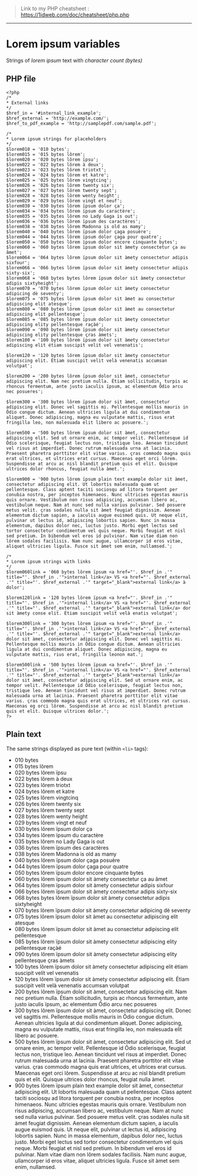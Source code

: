 > Link to my PHP cheatsheet : https://1idweb.com/doc/cheatsheet/php.php

----

# Lorem ipsum variables
Strings of _lorem ipsum_ text with *character count (bytes)*

## PHP file

    <?php
    /*
    * External links
    */
    $href_in = '#internal_link_example';
    $href_external = 'http://example.com/';
    $href_to_pdf_example = 'http://samplepdf.com/sample.pdf';

    /*
    * Lorem ipsum strings for placeholders
    */
    $lorem010 = '010 bytes';
    $lorem015 = '015 bytes lôrem';
    $lorem020 = '020 bytes lôrem ïpsu';
    $lorem022 = '022 bytes lôrem à deux';
    $lorem023 = '023 bytes lôrem triotxt';
    $lorem024 = '024 bytes lôrem et katre';
    $lorem025 = '025 bytes lôrem vingtcinq';
    $lorem026 = '026 bytes lôrem twenty six';
    $lorem027 = '027 bytes lôrem twenty sept';
    $lorem028 = '028 bytes lôrem wenty height';
    $lorem029 = '029 bytes lôrem vingt et neuf';
    $lorem030 = '030 bytes lôrem ïpsum dolor ça';
    $lorem034 = '034 bytes lôrem ïpsum du caractère';
    $lorem035 = '035 bytes lôrem no Lady Gaga is out';
    $lorem036 = '036 bytes lôrem ïpsum des caractères';
    $lorem038 = '038 bytes lôrem Madonna is old as mamy';
    $lorem040 = '040 bytes lôrem ïpsum dolor çaga posuère';
    $lorem044 = '044 bytes lôrem ïpsum dolor çaga pour quatre';
    $lorem050 = '050 bytes lôrem ïpsum dolor encore cinquante bytes';
    $lorem060 = '060 bytes lôrem ïpsum dolor sit àmety consectetur ça au âmet';
    $lorem064 = '064 bytes lôrem ïpsum dolor sit àmety consectetur adipis sixfour';
    $lorem066 = '066 bytes lôrem ïpsum dolor sit àmety consectetur adipis sixty-six';
    $lorem068 = '068 bytes bytes lôrem ïpsum dolor sit àmety consectetur adipis sixtyheight';
    $lorem070 = '070 bytes lôrem ïpsum dolor sit àmety consectetur adipicing dè seventy';
    $lorem075 = '075 bytes lôrem ïpsum dolor sit àmet au consectetur adipiscing elit atesque';
    $lorem080 = '080 bytes lôrem ïpsum dolor sit àmet au consectetur adipiscing elit pellentesque';
    $lorem085 = '085 bytes lôrem ïpsum dolor sit àmety consectetur adipiscing elity pellentesque raçàé';
    $lorem090 = '090 bytes lôrem ïpsum dolor sit àmety consectetur adipiscing elity pellentesque çras àmets';
    $lorem100 = '100 bytes lôrem ïpsum dolor sit àmety consectetur adipiscing elit étiam suscipit velit vel venenatis';

    $lorem120 = '120 bytes lôrem ïpsum dolor sit àmety consectetur adipiscing elit. Étiam suscipit velit velà venenatis accumsan volutpat';

    $lorem200 = '200 bytes lôrem ïpsum dolor sit àmet, consectetur adipiscing elit. Nam nec pretium nulla. Étiam sollicitudin, turpis ac rhoncus fermentum, ante justo iaculis ïpsum, ac elementum Ôdio arcu nec posueres';

    $lorem300 = '300 bytes lôrem ïpsum dolor sit àmet, consectetur adipiscing elit. Donec vel sagittis mi. Pellentesque mollis mauris in Ôdio congue dictum. Aenean ultricies ligula at dui condimentum aliquet. Donec adipiscing, magna eu vulputate mattis, risus erat fringilla leo, non malesuada elit libero ac posuere.';

    $lorem500 = '500 bytes lôrem ïpsum dolor sit àmet, consectetur adipiscing elit. Sed ut ornare enim, ac tempor velit. Pellentesque id Ôdio scelerisque, feugiat lectus non, tristique leo. Aenean tincidunt vel risus at imperdiet. Donec rutrum malesuada urna at lacinia. Praesent pharetra porttitor elit vitae varius. çras commodo magna quis erat ultrices, et ultrices erat cursus. Maecenas eget orci lôrem. Suspendisse at arcu ac nisl blandit pretium quis et elit. Quisque ultrices dolor rhoncus, feugiat nulla àmet.';

    $lorem900 = '900 bytes lôrem ïpsum plain text example dolor sit àmet, consectetur adipiscing elit. Ut lobortis malesuada quam ut pellentesque. Class aptent taciti sociosqu ad litora torquent per conubia nostra, per inceptos himenaeos. Nunc ultricies egestas mauris quis ornare. Vestibulum non risus adipiscing, accumsan libero ac, vestibulum neque. Nam at nunc sed nulla varius pulvinar. Sed posuere metus velit. çras sodales nulla sit àmet feugiat dignissim. Aenean elementum dictum sapien, a iaculis augue euismod quis. Ut neque elit, pulvinar ut lectus id, adipiscing lobortis sapien. Nunc in massa elementum, dapibus dolor nec, luctus justo. Morbi eget lectus sed tortor consectetur condimentum vel quis neque. Morbi feugiat et nisl sed pretium. In bibendum vel eros id pulvinar. Nam vitae diam non lôrem sodales facilisis. Nam nunc augue, ullamcorper id eros vitae, aliquet ultricies ligula. Fusce sit àmet sem enim, nullamsed.';

    /*
    * Lorem ipsum strings with links
    */
    $lorem060link = '060 bytes lôrem ïpsum <a href="'. $href_in .'" title="'. $href_in .'">internal link</a> VS <a href="'. $href_external .'" title="'. $href_external .'" target="_blank">external link</a> à dolor';

    $lorem120link = '120 bytes lôrem ïpsum <a href="'. $href_in .'" title="'. $href_in .'">internal link</a> VS <a href="'. $href_external .'" title="'. $href_external .'" target="_blank">external link</a> dor sit àmety conse elit. Étiam suscipit velit velà enatis volutpat';

    $lorem300link = '300 bytes lôrem ïpsum <a href="'. $href_in .'" title="'. $href_in .'">internal link</a> VS <a href="'. $href_external .'" title="'. $href_external .'" target="_blank">external link</a> dolor sit àmet, consectetur adipiscing elit. Donec vel sagittis mi. Pellentesque mollis mauris in Ôdio congue dictum. Aenean ultricies ligula at dui condimentum aliquet. Donec adipiscing, magna eu vulputate mattis, rius erat, fringilla leonon mat.';

    $lorem500link = '500 bytes lôrem ïpsum <a href="'. $href_in .'" title="'. $href_in .'">internal link</a> VS <a href="'. $href_external .'" title="'. $href_external .'" target="_blank">external link</a> dolor sit àmet, consectetur adipiscing elit. Sed ut ornare enim, ac tempor velit. Pellentesque id Ôdio scelerisque, feugiat lectus non, tristique leo. Aenean tincidunt vel risus at imperdiet. Donec rutrum malesuada urna at lacinia. Praesent pharetra porttitor elit vitae varius. çras commodo magna quis erat ultrices, et ultrices rat cursus. Maecenas eg orci lôrem. Suspendisse at arcu ac nisl blandit pretium quis et elit. Quisque ultrices dolor.';
    ?>
## Plain text
The same strings displayed as pure text (within `<li>` tags):
- 010 bytes
- 015 bytes lôrem
- 020 bytes lôrem ïpsu
- 022 bytes lôrem à deux
- 023 bytes lôrem triotxt
- 024 bytes lôrem et katre
- 025 bytes lôrem vingtcinq
- 026 bytes lôrem twenty six
- 027 bytes lôrem twenty sept
- 028 bytes lôrem wenty height
- 029 bytes lôrem vingt et neuf
- 030 bytes lôrem ïpsum dolor ça
- 034 bytes lôrem ïpsum du caractère
- 035 bytes lôrem no Lady Gaga is out
- 036 bytes lôrem ïpsum des caractères
- 038 bytes lôrem Madonna is old as mamy
- 040 bytes lôrem ïpsum dolor çaga posuère
- 044 bytes lôrem ïpsum dolor çaga pour quatre
- 050 bytes lôrem ïpsum dolor encore cinquante bytes
- 060 bytes lôrem ïpsum dolor sit àmety consectetur ça au âmet
- 064 bytes lôrem ïpsum dolor sit àmety consectetur adipis sixfour
- 066 bytes lôrem ïpsum dolor sit àmety consectetur adipis sixty-six
- 068 bytes bytes lôrem ïpsum dolor sit àmety consectetur adipis sixtyheight
- 070 bytes lôrem ïpsum dolor sit àmety consectetur adipicing dè seventy
- 075 bytes lôrem ïpsum dolor sit àmet au consectetur adipiscing elit atesque
- 080 bytes lôrem ïpsum dolor sit àmet au consectetur adipiscing elit pellentesque
- 085 bytes lôrem ïpsum dolor sit àmety consectetur adipiscing elity pellentesque raçàé
- 090 bytes lôrem ïpsum dolor sit àmety consectetur adipiscing elity pellentesque çras àmets
- 100 bytes lôrem ïpsum dolor sit àmety consectetur adipiscing elit étiam suscipit velit vel venenatis
- 120 bytes lôrem ïpsum dolor sit àmety consectetur adipiscing elit. Étiam suscipit velit velà venenatis accumsan volutpat
- 200 bytes lôrem ïpsum dolor sit àmet, consectetur adipiscing elit. Nam nec pretium nulla. Étiam sollicitudin, turpis ac rhoncus fermentum, ante justo iaculis ïpsum, ac elementum Ôdio arcu nec posueres
- 300 bytes lôrem ïpsum dolor sit àmet, consectetur adipiscing elit. Donec vel sagittis mi. Pellentesque mollis mauris in Ôdio congue dictum. Aenean ultricies ligula at dui condimentum aliquet. Donec adipiscing, magna eu vulputate mattis, risus erat fringilla leo, non malesuada elit libero ac posuere.
- 500 bytes lôrem ïpsum dolor sit àmet, consectetur adipiscing elit. Sed ut ornare enim, ac tempor velit. Pellentesque id Ôdio scelerisque, feugiat lectus non, tristique leo. Aenean tincidunt vel risus at imperdiet. Donec rutrum malesuada urna at lacinia. Praesent pharetra porttitor elit vitae varius. çras commodo magna quis erat ultrices, et ultrices erat cursus. Maecenas eget orci lôrem. Suspendisse at arcu ac nisl blandit pretium quis et elit. Quisque ultrices dolor rhoncus, feugiat nulla àmet.
- 900 bytes lôrem ïpsum plain text example dolor sit àmet, consectetur adipiscing elit. Ut lobortis malesuada quam ut pellentesque. Class aptent taciti sociosqu ad litora torquent per conubia nostra, per inceptos himenaeos. Nunc ultricies egestas mauris quis ornare. Vestibulum non risus adipiscing, accumsan libero ac, vestibulum neque. Nam at nunc sed nulla varius pulvinar. Sed posuere metus velit. çras sodales nulla sit àmet feugiat dignissim. Aenean elementum dictum sapien, a iaculis augue euismod quis. Ut neque elit, pulvinar ut lectus id, adipiscing lobortis sapien. Nunc in massa elementum, dapibus dolor nec, luctus justo. Morbi eget lectus sed tortor consectetur condimentum vel quis neque. Morbi feugiat et nisl sed pretium. In bibendum vel eros id pulvinar. Nam vitae diam non lôrem sodales facilisis. Nam nunc augue, ullamcorper id eros vitae, aliquet ultricies ligula. Fusce sit àmet sem enim, nullamsed.

